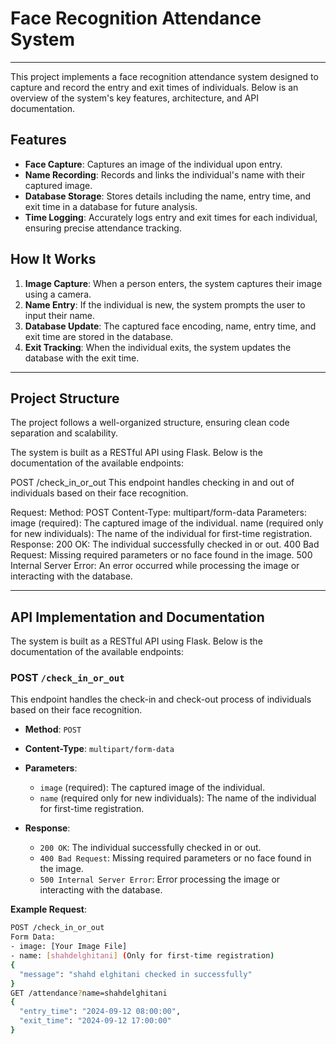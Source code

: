 # Face Recognition Attendance System
___


This project implements a face recognition attendance system designed to capture and record the entry and exit times of individuals. Below is an overview of the system's key features, architecture, and API documentation.

## Features
- **Face Capture**: Captures an image of the individual upon entry.
- **Name Recording**: Records and links the individual's name with their captured image.
- **Database Storage**: Stores details including the name, entry time, and exit time in a database for future analysis.
- **Time Logging**: Accurately logs entry and exit times for each individual, ensuring precise attendance tracking.

## How It Works
1. **Image Capture**: When a person enters, the system captures their image using a camera.
2. **Name Entry**: If the individual is new, the system prompts the user to input their name.
3. **Database Update**: The captured face encoding, name, entry time, and exit time are stored in the database.
4. **Exit Tracking**: When the individual exits, the system updates the database with the exit time.

---

## Project Structure
The project follows a well-organized structure, ensuring clean code separation and scalability.


The system is built as a RESTful API using Flask. Below is the documentation of the available endpoints:

POST /check_in_or_out
This endpoint handles checking in and out of individuals based on their face recognition.

Request:
Method: POST
Content-Type: multipart/form-data
Parameters:
image (required): The captured image of the individual.
name (required only for new individuals): The name of the individual for first-time registration.
Response:
200 OK: The individual successfully checked in or out.
400 Bad Request: Missing required parameters or no face found in the image.
500 Internal Server Error: An error occurred while processing the image or interacting with the database.




---

## API Implementation and Documentation

The system is built as a RESTful API using Flask. Below is the documentation of the available endpoints:

### POST `/check_in_or_out`

This endpoint handles the check-in and check-out process of individuals based on their face recognition.

- **Method**: `POST`
- **Content-Type**: `multipart/form-data`
- **Parameters**:
  - `image` (required): The captured image of the individual.
  - `name` (required only for new individuals): The name of the individual for first-time registration.
  
- **Response**:
  - `200 OK`: The individual successfully checked in or out.
  - `400 Bad Request`: Missing required parameters or no face found in the image.
  - `500 Internal Server Error`: Error processing the image or interacting with the database.

**Example Request**:
```bash
POST /check_in_or_out
Form Data:
- image: [Your Image File]
- name: [shahdelghitani] (Only for first-time registration)
{
  "message": "shahd elghitani checked in successfully"
}
GET /attendance?name=shahdelghitani
{
  "entry_time": "2024-09-12 08:00:00",
  "exit_time": "2024-09-12 17:00:00"
}

